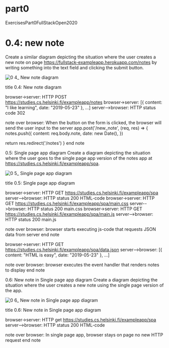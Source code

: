 # part0
ExercisesPart0FullStackOpen2020

# 0.4: new note
Create a similar diagram depicting the situation where the user creates a new note on page https://fullstack-exampleapp.herokuapp.com/notes by writing something into the text field and clicking the submit button.

![0 4_ New note diagram](https://user-images.githubusercontent.com/18190404/209438303-fbbc8b26-75e9-4613-8687-5cb8ea77ecef.png)

title 0.4: New note diagram


browser->server: HTTP POST https://studies.cs.helsinki.fi/exampleapp/notes
browser->server: [{ content: "I like learning", date: "2019-05-23" }, ...]
server-->browser: HTTP status code 302


note over browser:
When the button on the form is clicked, 
the browser will send the user input to the server
app.post('/new_note', (req, res) => {
  notes.push({
    content: req.body.note,
    date: new Date(),
  })

  return res.redirect('/notes')
}
end note

0.5: Single page app diagram
Create a diagram depicting the situation where the user goes to the single page app version of the notes app at https://studies.cs.helsinki.fi/exampleapp/spa.

![0 5_ Single page app diagram](https://user-images.githubusercontent.com/18190404/209438497-27931926-0da0-4aa8-a6b7-8fb891870d9a.png)

title 0.5: Single page app diagram

browser->server: HTTP GET https://studies.cs.helsinki.fi/exampleapp/spa
server-->browser: HTTP status 200 HTML-code
browser->server: HTTP GET https://studies.cs.helsinki.fi/exampleapp/spa/main.css
server-->browser:   HTTP status 200 main.css
browser->server: HTTP GET https://studies.cs.helsinki.fi/exampleapp/spa/main.js
server-->browser:   HTTP status 200 main.js

note over browser:
browser starts executing js-code
that requests JSON data from server 
end note

browser->server: HTTP GET https://studies.cs.helsinki.fi/exampleapp/spa/data.json
server-->browser: [{ content: "HTML is easy", date: "2019-05-23" }, ...]

note over browser:
browser executes the event handler
that renders notes to display
end note


0.6: New note in Single page app diagram
Create a diagram depicting the situation where the user creates a new note using the single page version of the app.

![0 6_ New note in Single page app diagram](https://user-images.githubusercontent.com/18190404/209438696-68107377-9050-4b96-a136-2d2c4fd685d5.png)

title 0.6: New note in Single page app diagram

browser->server: HTTP get https://studies.cs.helsinki.fi/exampleapp/spa
server-->browser: HTTP status 200 HTML-code

note over browser:
In single page app,
browser stays on page 
no new HTTP request
end note


